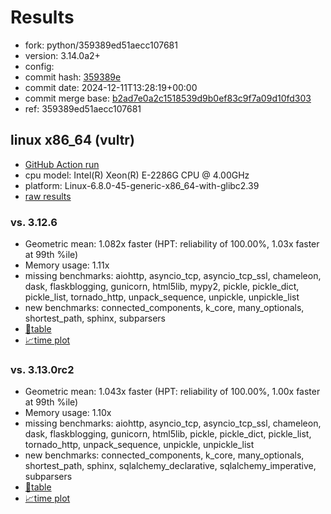 # Results

- fork: python/359389ed51aecc107681
- version: 3.14.0a2+
- config: 
- commit hash: [359389e](https://github.com/python/cpython/commit/359389e)
- commit date: 2024-12-11T13:28:19+00:00
- commit merge base: [b2ad7e0a2c1518539d9b0ef83c9f7a09d10fd303](https://github.com/python/cpython/commit/b2ad7e0a2c1518539d9b0ef83c9f7a09d10fd303)
- ref: 359389ed51aecc107681

## linux x86_64 (vultr)

- [GitHub Action run](https://github.com/facebookexperimental/free-threading-benchmarking/actions/runs/12289007658)
- cpu model: Intel(R) Xeon(R) E-2286G CPU @ 4.00GHz
- platform: Linux-6.8.0-45-generic-x86_64-with-glibc2.39
- [raw results](bm-20241211-vultr-x86_64-python-359389ed51aecc107681-3.14.0a2%2B-359389e.json)

### vs. 3.12.6

- Geometric mean: 1.082x faster (HPT: reliability of 100.00%, 1.03x faster at 99th %ile)
- Memory usage: 1.11x
- missing benchmarks: aiohttp, asyncio_tcp, asyncio_tcp_ssl, chameleon, dask, flaskblogging, gunicorn, html5lib, mypy2, pickle, pickle_dict, pickle_list, tornado_http, unpack_sequence, unpickle, unpickle_list
- new benchmarks: connected_components, k_core, many_optionals, shortest_path, sphinx, subparsers
- [📄table](bm-20241211-vultr-x86_64-python-359389ed51aecc107681-3.14.0a2%2B-359389e-vs-3.12.6.md)
- [📈time plot](bm-20241211-vultr-x86_64-python-359389ed51aecc107681-3.14.0a2%2B-359389e-vs-3.12.6.svg)

### vs. 3.13.0rc2

- Geometric mean: 1.043x faster (HPT: reliability of 100.00%, 1.00x faster at 99th %ile)
- Memory usage: 1.10x
- missing benchmarks: aiohttp, asyncio_tcp, asyncio_tcp_ssl, chameleon, dask, flaskblogging, gunicorn, html5lib, pickle, pickle_dict, pickle_list, tornado_http, unpack_sequence, unpickle, unpickle_list
- new benchmarks: connected_components, k_core, many_optionals, shortest_path, sphinx, sqlalchemy_declarative, sqlalchemy_imperative, subparsers
- [📄table](bm-20241211-vultr-x86_64-python-359389ed51aecc107681-3.14.0a2%2B-359389e-vs-3.13.0rc2.md)
- [📈time plot](bm-20241211-vultr-x86_64-python-359389ed51aecc107681-3.14.0a2%2B-359389e-vs-3.13.0rc2.svg)

